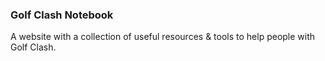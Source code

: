 
### Golf Clash Notebook

A website with a collection of useful resources & tools to help people with Golf Clash.


